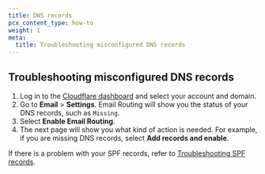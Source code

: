 ```yaml
---
title: DNS records
pcx_content_type: how-to
weight: 1
meta:
  title: Troubleshooting misconfigured DNS records
---
```


## Troubleshooting misconfigured DNS records

1. Log in to the [Cloudflare dashboard](https://dash.cloudflare.com/) and select your account and domain.
2. Go to **Email** > **Settings**. Email Routing will show you the status of your DNS records, such as `Missing`.
3. Select **Enable Email Routing**.
4. The next page will show you what kind of action is needed. For example, if you are missing DNS records, select **Add records and enable**.

If there is a problem with your SPF records, refer to [Troubleshooting SPF records](/email-routing/troubleshooting/email-routing-spf-records/).

